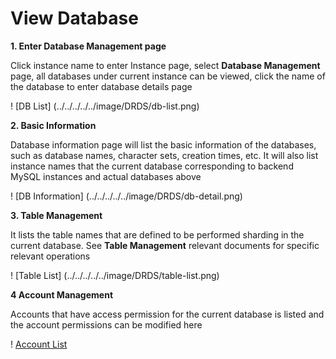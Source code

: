 # View Database

**1. Enter **Database Management** page**

Click instance name to enter Instance page, select **Database Management** page, all databases under current instance can be viewed, click the name of the database to enter database details page

! [DB List] (../../../../../image/DRDS/db-list.png)

**2. Basic Information**

Database information page will list the basic information of the databases, such as database names, character sets, creation times, etc. It will also list instance names that the current database corresponding to backend MySQL instances and actual databases above

! [DB Information] (../../../../../image/DRDS/db-detail.png)

**3. Table Management**

It lists the table names that are defined to be performed sharding in the current database. See **Table Management** relevant documents for specific relevant operations

! [Table List] (../../../../../image/DRDS/table-list.png)

**4 Account Management**

Accounts that have access permission for the current database is listed and the account permissions can be modified here

! [Account List](../../../../../image/DRDS/account-list.png)

